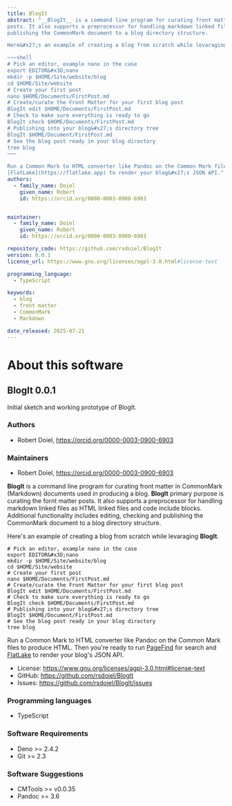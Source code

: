 ```yaml
---
title: BlogIt
abstract: "__BlogIt__ is a command line program for curating front matter in CommonMark (Markdown) documents used in producing a blog. __BlogIt__ primary purpose is curating the fornt matter 
posts. It also supports a preprocessor for handling markdown linked files as HTML linked files and code include blocks. Additional functionality includes editing, checking and 
publishing the CommonMark document to a blog directory structure.

Here&#x27;s an example of creating a blog from scratch while levaraging __BlogIt__.

~~~shell
# Pick an editor, example nano in the case
export EDITOR&#x3D;nano
mkdir -p $HOME/Site/website/blog
cd $HOME/Site/website
# Create your first post
nano $HOME/Documents/FirstPost.md
# Create/curate the Front Matter for your first blog post
BlogIt edit $HOME/Documents/FirstPost.md
# Check to make sure everything is ready to go
BlogIt check $HOME/Documents/FirstPost.md
# Publishing into your blog&#x27;s directory tree
BlogIt $HOME/Document/FirstPost.md
# See the blog post ready in your blog directory
tree blog
~~~

Run a Common Mark to HTML converter like Pandoc on the Common Mark files to produce HTML. Then you&#x27;re ready to run [PageFind](https://pagefind.com) for search and 
[FlatLake](https://flatlake.app) to render your blog&#x27;s JSON API."
authors:
  - family_name: Doiel
    given_name: Robert
    id: https://orcid.org/0000-0003-0900-6903


maintainer:
  - family_name: Doiel
    given_name: Robert
    id: https://orcid.org/0000-0003-0900-6903

repository_code: https://github.com/rsdoiel/BlogIt
version: 0.0.1
license_url: https://www.gnu.org/licenses/agpl-3.0.html#license-text

programming_language:
  - TypeScript

keywords:
  - blog
  - front matter
  - CommonMark
  - Markdown

date_released: 2025-07-21
---
```


About this software
===================

## BlogIt 0.0.1

Initial sketch and working prototype of BlogIt.

### Authors

- Robert Doiel, <https://orcid.org/0000-0003-0900-6903>




### Maintainers

- Robert Doiel, <https://orcid.org/0000-0003-0900-6903>


__BlogIt__ is a command line program for curating front matter in CommonMark (Markdown) documents used in producing a blog. __BlogIt__ primary purpose is curating the fornt matter 
posts. It also supports a preprocessor for handling markdown linked files as HTML linked files and code include blocks. Additional functionality includes editing, checking and 
publishing the CommonMark document to a blog directory structure.

Here&#x27;s an example of creating a blog from scratch while levaraging __BlogIt__.

~~~shell
# Pick an editor, example nano in the case
export EDITOR&#x3D;nano
mkdir -p $HOME/Site/website/blog
cd $HOME/Site/website
# Create your first post
nano $HOME/Documents/FirstPost.md
# Create/curate the Front Matter for your first blog post
BlogIt edit $HOME/Documents/FirstPost.md
# Check to make sure everything is ready to go
BlogIt check $HOME/Documents/FirstPost.md
# Publishing into your blog&#x27;s directory tree
BlogIt $HOME/Document/FirstPost.md
# See the blog post ready in your blog directory
tree blog
~~~

Run a Common Mark to HTML converter like Pandoc on the Common Mark files to produce HTML. Then you&#x27;re ready to run [PageFind](https://pagefind.com) for search and 
[FlatLake](https://flatlake.app) to render your blog&#x27;s JSON API.

- License: <https://www.gnu.org/licenses/agpl-3.0.html#license-text>
- GitHub: <https://github.com/rsdoiel/BlogIt>
- Issues: <https://github.com/rsdoiel/BlogIt/issues>

### Programming languages

- TypeScript




### Software Requirements

- Deno &gt;&#x3D; 2.4.2
- Git &gt;&#x3D; 2.3


### Software Suggestions

- CMTools &gt;&#x3D; v0.0.35
- Pandoc &gt;&#x3D; 3.6


